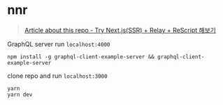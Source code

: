 # nnr

> [Article about this repo - Try Next.js(SSR) + Relay + ReScript 해보기](https://miryang.dev/blog/try-nextjs-relay-rescript)

GraphQL server run `localhost:4000`

```shell
npm install -g graphql-client-example-server && graphql-client-example-server
```

clone repo and run `localhost:3000`

```shell
yarn
yarn dev
```
